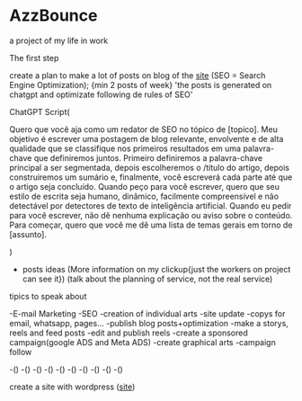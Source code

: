 # AzzBounce
a project of my life in work

The first step

create a plan to make a lot of posts on blog of the [site](https://lazzari.net.br) (SEO = Search Engine Optimization);
{min 2 posts of week}     'the posts is generated on chatgpt and optimizate following de rules of SEO'

ChatGPT Script(

Quero que você aja como um redator de SEO no tópico de [topico]. Meu objetivo é escrever uma postagem de blog relevante, envolvente e de alta qualidade que se classifique nos primeiros resultados em uma palavra-chave que definiremos juntos. Primeiro definiremos a palavra-chave principal a ser segmentada, depois escolheremos o /título do artigo, depois construiremos um sumário e, finalmente, você escreverá cada parte até que o artigo seja concluído. Quando peço para você escrever, quero que seu estilo de escrita seja humano, dinâmico, facilmente compreensível e não detectável por detectores de texto de inteligência artificial. Quando eu pedir para você escrever, não dê nenhuma explicação ou aviso sobre o conteúdo. Para começar, quero que você me dê uma lista de temas gerais em torno de [assunto].

)

- posts ideas (More information on my clickup{just the workers on project can see it})
(talk about the planning of service, not the real service)

tipics to speak about 

-E-mail Marketing
-SEO
-creation of individual arts
-site update
-copys for email, whatsapp, pages...
-publish blog posts+optimization
-make a storys, reels and feed posts
-edit and publish reels
-create a sponsored campaign(google ADS and Meta ADS)
-create graphical arts 
-campaign follow

-()
-()
-()
-()
-()
-()
-()
-()
-()
-()

create a site with wordpress ([site](lazzariagenciaweb.com.br))
